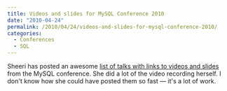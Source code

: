```yaml
---
title: Videos and slides for MySQL Conference 2010
date: "2010-04-24"
permalink: /2010/04/24/videos-and-slides-for-mysql-conference-2010/
categories:
  - Conferences
  - SQL
---
```

Sheeri has posted an awesome [list of talks with links to videos and slides][1] from the MySQL conference. She did a lot of the video recording herself. I don't know how she could have posted them so fast &#8212; it's a lot of work.

 [1]: http://www.pythian.com/news/11211/2010-oreilly-mysql-conference-slides-and-videos/
